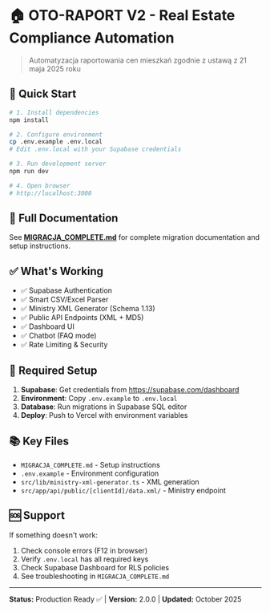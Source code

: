 # 🏠 OTO-RAPORT V2 - Real Estate Compliance Automation

> Automatyzacja raportowania cen mieszkań zgodnie z ustawą z 21 maja 2025 roku

## 🚀 Quick Start

```bash
# 1. Install dependencies
npm install

# 2. Configure environment
cp .env.example .env.local
# Edit .env.local with your Supabase credentials

# 3. Run development server
npm run dev

# 4. Open browser
# http://localhost:3000
```

## 📖 Full Documentation

See **[MIGRACJA_COMPLETE.md](./MIGRACJA_COMPLETE.md)** for complete migration documentation and setup instructions.

## ✅ What's Working

- ✅ Supabase Authentication
- ✅ Smart CSV/Excel Parser
- ✅ Ministry XML Generator (Schema 1.13)
- ✅ Public API Endpoints (XML + MD5)
- ✅ Dashboard UI
- ✅ Chatbot (FAQ mode)
- ✅ Rate Limiting & Security

## 🔧 Required Setup

1. **Supabase**: Get credentials from https://supabase.com/dashboard
2. **Environment**: Copy `.env.example` to `.env.local`
3. **Database**: Run migrations in Supabase SQL editor
4. **Deploy**: Push to Vercel with environment variables

## 📚 Key Files

- `MIGRACJA_COMPLETE.md` - Setup instructions
- `.env.example` - Environment configuration
- `src/lib/ministry-xml-generator.ts` - XML generation
- `src/app/api/public/[clientId]/data.xml/` - Ministry endpoint

## 🆘 Support

If something doesn't work:
1. Check console errors (F12 in browser)
2. Verify `.env.local` has all required keys
3. Check Supabase Dashboard for RLS policies
4. See troubleshooting in `MIGRACJA_COMPLETE.md`

---

**Status:** Production Ready ✅ | **Version:** 2.0.0 | **Updated:** October 2025
